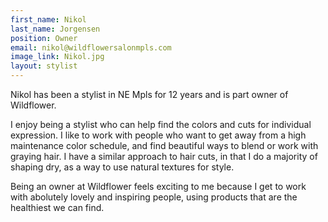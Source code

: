 ```yaml
---
first_name: Nikol
last_name: Jorgensen
position: Owner
email: nikol@wildflowersalonmpls.com
image_link: Nikol.jpg
layout: stylist
---
```

Nikol has been a stylist in NE Mpls for 12 years and is part owner of Wildflower.

I enjoy being a stylist who can help find the colors and cuts for individual expression. I like to work with people who want to get away from a high maintenance color schedule, and find beautiful ways to blend or work with graying hair. I have a similar approach to hair cuts, in that I do a majority of shaping dry, as a way to use natural textures for style.

Being an owner at Wildflower feels exciting to me because I get to work with abolutely lovely and inspiring people, using products that are the healthiest we can find. 